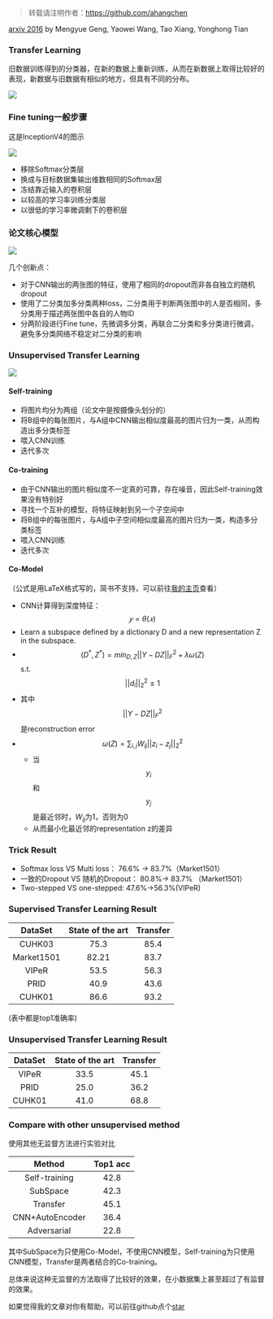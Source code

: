 > 转载请注明作者：https://github.com/ahangchen

[arxiv 2016](https://arxiv.org/abs/1611.05244) by Mengyue Geng, Yaowei Wang, Tao Xiang, Yonghong Tian

### Transfer Learning
旧数据训练得到的分类器，在新的数据上重新训练，从而在新数据上取得比较好的表现，新数据与旧数据有相似的地方，但具有不同的分布。

![](http://upload-images.jianshu.io/upload_images/1828517-1f4e0c3728be3818.png?imageMogr2/auto-orient/strip%7CimageView2/2/w/1240)

### Fine tuning一般步骤
这是InceptionV4的图示

![](http://upload-images.jianshu.io/upload_images/1828517-c16bb3820f76fe96.png?imageMogr2/auto-orient/strip%7CimageView2/2/w/1240)
- 移除Softmax分类层
- 换成与目标数据集输出维数相同的Softmax层
- 冻结靠近输入的卷积层
- 以较高的学习率训练分类层
- 以很低的学习率微调剩下的卷积层

### 论文核心模型
![](http://upload-images.jianshu.io/upload_images/1828517-76570d7c8224fbe6.png?imageMogr2/auto-orient/strip%7CimageView2/2/w/1240)

几个创新点：

- 对于CNN输出的两张图的特征，使用了相同的dropout而非各自独立的随机dropout
- 使用了二分类加多分类两种loss，二分类用于判断两张图中的人是否相同，多分类用于描述两张图中各自的人物ID
- 分两阶段进行Fine tune，先微调多分类，再联合二分类和多分类进行微调，避免多分类网络不稳定对二分类的影响

### Unsupervised Transfer Learning
![](http://upload-images.jianshu.io/upload_images/1828517-9f2347e31c241f6c.png?imageMogr2/auto-orient/strip%7CimageView2/2/w/1240)

#### Self-training
- 将图片均分为两组（论文中是按摄像头划分的）
- 将B组中的每张图片，与A组中CNN输出相似度最高的图片归为一类，从而构造出多分类标签
- 喂入CNN训练
- 迭代多次

#### Co-training
- 由于CNN输出的图片相似度不一定真的可靠，存在噪音，因此Self-training效果没有特别好
- 寻找一个互补的模型，将特征映射到另一个子空间中
- 将B组中的每张图片，与A组中子空间相似度最高的图片归为一类，构造多分类标签
- 喂入CNN训练
- 迭代多次

#### Co-Model
（公式是用LaTeX格式写的，简书不支持，可以前往[我的主页](http://ahangchen.oschina.io/mysite/ml/reid/deep_transfer_learning_person_reid.html)查看）

- CNN计算得到深度特征： $$𝑦=\theta(𝑥)$$
- Learn a subspace defined by a dictionary D and a new representation Z in the subspace.
- $$(D^*, Z^*) = min_{D,Z} ||Y-DZ||_F^2 + \lambda\omega(Z)$$ s.t. $$||d_i||_2^2 \leq 1$$
- 其中$$||Y-DZ||_F^2$$是reconstruction error
- $$\omega(Z) = \sum_{i,j} W_{ij}||z_i - z_j||_2^2$$
  - 当$$y_i$$和$$y_j$$是最近邻时，$W_{ij}$为1，否则为0
  - 从而最小化最近邻的representation z的差异

### Trick Result
- Softmax loss VS Multi loss： 76.6% -> 83.7%（Market1501）
- 一致的Dropout VS 随机的Dropout： 80.8%-> 83.7% （Market1501）
- Two-stepped VS one-stepped: 47.6%->56.3%(VIPeR)

### Supervised Transfer Learning Result

|DataSet|State of the art|Transfer|
| :-:| :-:  | :-:  |
|CUHK03|75.3|85.4|
|Market1501|82.21|83.7|
|VIPeR|53.5|56.3|
|PRID|40.9|43.6|
|CUHK01|86.6|93.2|

(表中都是top1准确率)

### Unsupervised Transfer Learning Result

|DataSet|State of the art|Transfer|
| :-:| :-:  | :-:  |
|VIPeR|33.5|45.1|
|PRID|25.0|36.2|
|CUHK01|41.0|68.8|

### Compare with other unsupervised method
使用其他无监督方法进行实验对比

|Method|Top1 acc|
| :-:| :-:  | 
|Self-training|42.8|
|SubSpace|42.3|
|Transfer|45.1|
|CNN+AutoEncoder|36.4|
|Adversarial|22.8|

其中SubSpace为只使用Co-Model，不使用CNN模型，Self-training为只使用CNN模型，Transfer是两者结合的Co-training。

总体来说这种无监督的方法取得了比较好的效果，在小数据集上甚至超过了有监督的效果。

如果觉得我的文章对你有帮助，可以前往github点个[star](https://github.com/ahangchen/windy-afternoon)